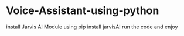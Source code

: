 # Voice-Assistant-using-python
install Jarvis AI Module
using pip install jarvisAI
run the code and enjoy
